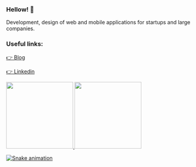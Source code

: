 ### Hellow! 👋

Development, design of web and mobile applications for startups and large companies. 

### Useful links: 
[👉 Blog](https://joaodematejr.github.io)

[ 👉 Linkedin](https://www.linkedin.com/in/joaodemate/)

 <div>
  <a href="https://github.com/joaodematejr">
  <img height="180em" src="https://github-readme-stats.vercel.app/api?username=joaodematejr&show_icons=true&theme=dracula&include_all_commits=true&count_private=true"/>
  <img height="180em" src="https://github-readme-stats.vercel.app/api/top-langs/?username=joaodematejr&layout=compact&langs_count=7&theme=dracula"/>
</div>

![Snake animation](https://github.com/joaodematejr/joaodematejr/blob/output/github-contribution-grid-snake.svg)

